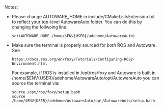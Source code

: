 Notes:

- Please change AUTOWARE_HOME in include/CMakeListsExtension.txt to reflect your top-level AutowareAuto folder. You can do this by changing the follwoing line:
  
      set(AUTOWARE_HOME /home/$ENV{USER}/adehome/AutowareAuto)
      
- Make sure the terminal is properly sourced for _both_ ROS and Autoware. See
      
      https://docs.ros.org/en/foxy/Tutorials/Configuring-ROS2-Environment.html
      
  For example, if ROS is installed in /opt/ros/foxy and Autoware is built in /home/$ENV{USER}/adehome/AutowareAuto/opt/AutowareAuto you can source the terminal via:
  
      source /opt/ros/foxy/setup.bash
      source /home/$ENV{USER}/adehome/AutowareAuto/opt/AutowareAuto/setup.bash
      
